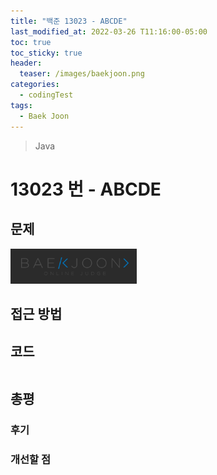 ```yaml
---
title: "백준 13023 - ABCDE"
last_modified_at: 2022-03-26 T11:16:00-05:00
toc: true
toc_sticky: true
header:
  teaser: /images/baekjoon.png
categories:
  - codingTest
tags:
  - Baek Joon
---
```


> Java

# 13023 번 - ABCDE

## 문제

[<img src="/images/baekjoon.png" width="40%" height="40%">](https://www.acmicpc.net/problem/13023)

## 접근 방법

## 코드

```java

```

## 총평

### 후기

### 개선할 점
